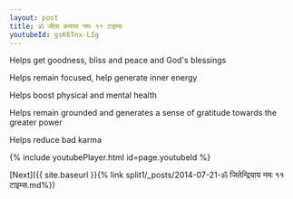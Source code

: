 ```yaml
---
layout: post
title: ॐ जीता कमाया नमः ११ टाइम्स
youtubeId: gsK6Tnx-LIg
---
```

 
 
Helps get goodness, bliss and peace and God's blessings
 
Helps remain focused, help generate inner energy 
 
Helps boost physical and mental health 
 
Helps remain grounded and generates a sense of gratitude towards the greater power 
 
Helps reduce bad karma
 
 
 
 


{% include youtubePlayer.html id=page.youtubeId %}
 
[Next]({{ site.baseurl }}{% link  split1/_posts/2014-07-21-ॐ जितेन्द्रियाय नमः ११ टाइम्स.md%})
 
